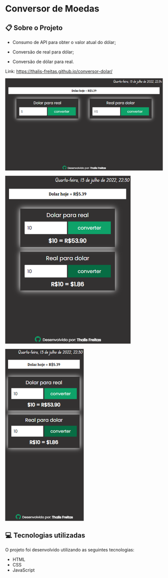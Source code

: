 # Conversor de Moedas

## :clipboard: Sobre o Projeto

* Consumo de API para obter o valor atual do dólar;

* Conversão de real para dólar;

* Conversão de dólar para real.

Link: https://thalis-freitas.github.io/conversor-dolar/

![Imagem de demonstração](https://github.com/Thalis-Freitas/conversor-dolar/blob/ee148d5ebe135f6d13d91b2547e57e8780bac83d/imagens/demonstracao-g.png)

![Imagem de demonstração](https://github.com/Thalis-Freitas/conversor-dolar/blob/ee148d5ebe135f6d13d91b2547e57e8780bac83d/imagens/demonstracao-m.png)

![Imagem de demonstração](https://github.com/Thalis-Freitas/conversor-dolar/blob/ee148d5ebe135f6d13d91b2547e57e8780bac83d/imagens/demonstracao-p.png)

## :computer: Tecnologias utilizadas

O projeto foi desenvolvido utilizando as seguintes tecnologias:

- HTML
- CSS
- JavaScript

